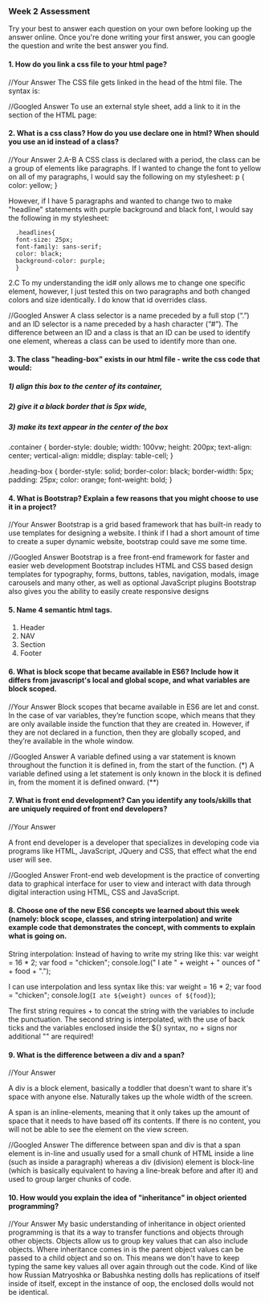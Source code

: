 ### Week 2 Assessment

Try your best to answer each question on your own before looking up the answer online. Once you're done writing your first answer, you can google the question and write the best answer you find.

#### 1. How do you link a css file to your html page?

   //Your Answer
   The CSS file gets linked in the head of the html file.
   The syntax is: <link rel="stylesheet" href="yourFileName.css">


   //Googled Answer
   To use an external style sheet, add a link to it in the <head> section of the HTML page:
   <head>
    <link rel="stylesheet" href="styles.css">
  </head>

 #### 2. What is a css class? How do you use declare one in html? When should you use an id instead of a class?

   //Your Answer
   2.A-B
   A CSS class is declared with a period, the class can be a group of elements like paragraphs. If I wanted to change the font to yellow on all of my paragraphs, I would say the following on my stylesheet:
        p {
            color: yellow;
        }

  However, if I have 5 paragraphs and wanted to change two to make "headline" statements with purple background and black font, I would say the following in my stylesheet:

      .headlines{
      font-size: 25px;
      font-family: sans-serif;
      color: black;
      background-color: purple;
      }
2.C
  To my understanding the id# only allows me to change one specific element, however, I just tested this on two paragraphs and both changed colors and size identically. I do know that id overrides class.


   //Googled Answer
   A class selector is a name preceded by a full stop (“.”) and an ID selector is a name preceded by a hash character (“#”). The difference between an ID and a class is that an ID can be used to identify one element, whereas a class can be used to identify more than one.


#### 3. The class "heading-box" exists in our html file - write the css code that would:

##### 1) align this box to the center of its container,
##### 2) give it a black border that is 5px wide,
##### 3) make its text appear in the center of the box


  .container {
      border-style: double;
      width: 100vw;
      height: 200px;
      text-align: center;
      vertical-align: middle;
      display: table-cell;
  }

  .heading-box {
    border-style: solid;
    border-color: black;
    border-width: 5px;
    padding: 25px;
    color: orange;
    font-weight: bold;
  }


#### 4. What is Bootstrap? Explain a few reasons that you might choose to use it in a project?
   //Your Answer
  Bootstrap is a grid based framework that has built-in ready to use templates for designing a website. I think if I had a short amount of time to create a super dynamic website, bootstrap could save me some time.

   //Googled Answer
   Bootstrap is a free front-end framework for faster and easier web development
   Bootstrap includes HTML and CSS based design templates for typography, forms, buttons, tables, navigation, modals, image carousels and many other, as well as optional JavaScript plugins
   Bootstrap also gives you the ability to easily create responsive designs

#### 5. Name 4 semantic html tags.
1. Header
2. NAV
3. Section
4. Footer

#### 6. What is block scope that became available in ES6? Include how it differs from javascript's local and global scope, and what variables are block scoped.
   //Your Answer
  Block scopes that became available in ES6 are let and const.
  In the case of var variables, they’re function scope, which means that they are only available inside the function that they are created in. However, if they are not declared in a function, then they are globally scoped, and they’re available in the whole window.

   //Googled Answer
   A variable defined using a var statement is known throughout the function it is defined in, from the start of the function. (*)
  A variable defined using a let statement is only known in the block it is defined in, from the moment it is defined onward. (**)

 #### 7. What is front end development? Can you identify any tools/skills that are uniquely required of front end developers?
 //Your Answer

   A front end developer is a developer that specializes in developing code via programs like HTML, JavaScript, JQuery and CSS, that effect what the end user will see.

   //Googled Answer
   Front-end web development is the practice of converting data to graphical interface for user to view and interact with data through digital interaction using HTML, CSS and JavaScript.


 #### 8. Choose one of the new ES6 concepts we learned about this week (namely: block scope, classes, and string interpolation) and write example code that demonstrates the concept, with comments to explain what is going on.

 String interpolation:
 Instead of having to write my string like this:
    var weight = 16 * 2;
    var food = "chicken";
    console.log(" I ate " + weight + " ounces of " + food + ".");

 I can use interpolation and less syntax like this:
    var weight = 16 * 2;
    var food = "chicken";
    console.log(`I ate ${weight} ounces of ${food}`);

 The first string requires + to concat the string with the variables to include the punctuation. The second string is interpolated, with the use of back ticks and the variables enclosed inside the ${} syntax, no + signs nor additional "" are required!

 #### 9. What is the difference between a div and a span?
 //Your Answer

  A div is a block element, basically a toddler that doesn't want to share it's space with anyone else. Naturally takes up the whole width of the screen.

  A span is an inline-elements, meaning that it only takes up the amount of space that it needs to have based off its contents. If there is no content, you will not be able to see the element on the view screen.

   //Googled Answer
   The difference between span and div is that a span element is in-line and usually used for a small chunk of HTML inside a line (such as inside a paragraph) whereas a div (division) element is block-line (which is basically equivalent to having a line-break before and after it) and used to group larger chunks of code.


#### 10. How would you explain the idea of "inheritance" in object oriented programming?
 //Your Answer
    My basic understanding of inheritance in object oriented programming is that its a way to transfer functions and objects through other objects. Objects allow us to group key values that can also include objects. Where inheritance comes in is the parent object values can be passed to a child object and so on. This means we don't have to keep typing the same key values all over again through out the code.
    Kind of like how Russian Matryoshka or Babushka nesting dolls has replications of itself inside of itself, except in the instance of oop, the enclosed dolls would not be identical.
